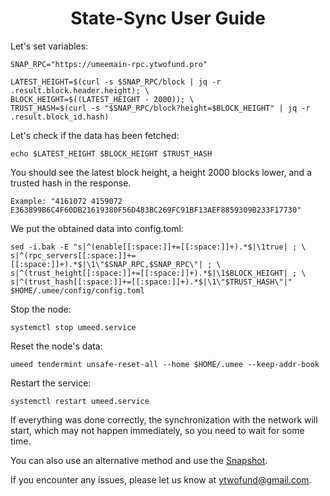 <h1 align="center"> State-Sync User Guide </h1>

Let's set variables:
```
SNAP_RPC="https://umeemain-rpc.ytwofund.pro"

LATEST_HEIGHT=$(curl -s $SNAP_RPC/block | jq -r .result.block.header.height); \
BLOCK_HEIGHT=$((LATEST_HEIGHT - 2000)); \
TRUST_HASH=$(curl -s "$SNAP_RPC/block?height=$BLOCK_HEIGHT" | jq -r .result.block_id.hash)
```

Let's check if the data has been fetched:
```
echo $LATEST_HEIGHT $BLOCK_HEIGHT $TRUST_HASH
```

You should see the latest block height, a height 2000 blocks lower, and a trusted hash in the response.
```
Example: "4161072 4159072 E363899B6C4F60DB21619380F56D483BC269FC91BF13AEF8859309B233F17730"
```

We put the obtained data into config.toml:
```
sed -i.bak -E "s|^(enable[[:space:]]+=[[:space:]]+).*$|\1true| ; \
s|^(rpc_servers[[:space:]]+=[[:space:]]+).*$|\1\"$SNAP_RPC,$SNAP_RPC\"| ; \
s|^(trust_height[[:space:]]+=[[:space:]]+).*$|\1$BLOCK_HEIGHT| ; \
s|^(trust_hash[[:space:]]+=[[:space:]]+).*$|\1\"$TRUST_HASH\"|" $HOME/.umee/config/config.toml
```
Stop the node:
```
systemctl stop umeed.service
```
Reset the node's data:
```
umeed tendermint unsafe-reset-all --home $HOME/.umee --keep-addr-book
```
Restart the service:
```
systemctl restart umeed.service
```
If everything was done correctly, the synchronization with the network will start, which may not happen immediately, so you need to wait for some time.

You can also use an alternative method and use the [Snapshot]().

If you encounter any issues, please let us know at ytwofund@gmail.com.
